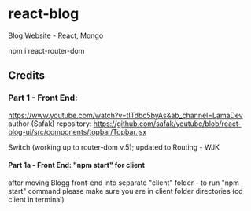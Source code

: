 # react-blog
Blog Website - React,  Mongo

npm i react-router-dom 

## Credits
### Part 1 - Front End:
https://www.youtube.com/watch?v=tlTdbc5byAs&ab_channel=LamaDev
author (Safak) repository:
 https://github.com/safak/youtube/blob/react-blog-ui/src/components/topbar/Topbar.jsx

Switch (working up to router-dom v.5); updated to Routing - WJK

#### Part 1a - Front End:  "npm start" for client
after moving Blogg front-end into separate "client" folder - to run "npm start" command please make sure you are in client folder directories (cd client in terminal)


